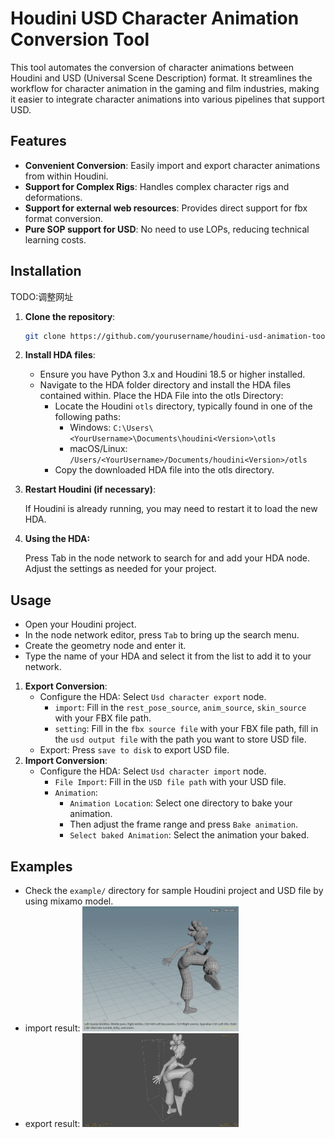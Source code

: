 # Houdini USD Character Animation Conversion Tool

This tool automates the conversion of character animations between Houdini and USD (Universal Scene Description) format. It streamlines the workflow for character animation in the gaming and film industries, making it easier to integrate character animations into various pipelines that support USD.

## Features

- **Convenient Conversion**: Easily import and export character animations from within Houdini.
- **Support for Complex Rigs**: Handles complex character rigs and deformations.
- **Support for external web resources**: Provides direct support for fbx format conversion.
- **Pure SOP support for USD**: No need to use LOPs, reducing technical learning costs.

## Installation

TODO:调整网址

1. **Clone the repository**:
   ```bash
   git clone https://github.com/yourusername/houdini-usd-animation-tool.git
   ```
2. **Install HDA files**:
   - Ensure you have Python 3.x and Houdini 18.5 or higher installed.
   - Navigate to the HDA folder directory and install the HDA files contained within. Place the HDA File into the otls Directory:
        - Locate the Houdini `otls` directory, typically found in one of the following paths:
            - Windows: `C:\Users\<YourUsername>\Documents\houdini<Version>\otls`
            - macOS/Linux: `/Users/<YourUsername>/Documents/houdini<Version>/otls`
        - Copy the downloaded HDA file into the otls directory.
        
3. **Restart Houdini (if necessary)**:

    If Houdini is already running, you may need to restart it to load the new HDA.

4. **Using the HDA:**

    Press Tab in the node network to search for and add your HDA node.
Adjust the settings as needed for your project.

## Usage

- Open your Houdini project.
- In the node network editor, press `Tab` to bring up the search menu.
- Create the geometry node and enter it.
- Type the name of your HDA and select it from the list to add it to your network. 

1. **Export Conversion**:
    - Configure the HDA: Select `Usd character export` node.
        - `import`: Fill in the `rest_pose_source`, `anim_source`, `skin_source` with your FBX file path.
        - `setting`: Fill in the `fbx source file` with your FBX file path, fill in the `usd output file` with the path you want to store USD file.
    - Export: Press `save to disk` to export USD file.
2. **Import Conversion**:
    - Configure the HDA: Select `Usd character import` node.
        - `File Import`: Fill in the `USD file path` with your USD file.
        - `Animation`: 
            - `Animation Location`: Select one directory to bake your animation.
            - Then adjust the frame range and press `Bake animation`.
            - `Select baked Animation`: Select the animation your baked.


## Examples

- Check the `example/` directory for sample Houdini project and USD file by using mixamo model.
- import result: <img src="example/images/import.png" width="250" height="200" />
- export result: <img src="example/images/export.png" width="250" height="150" />








